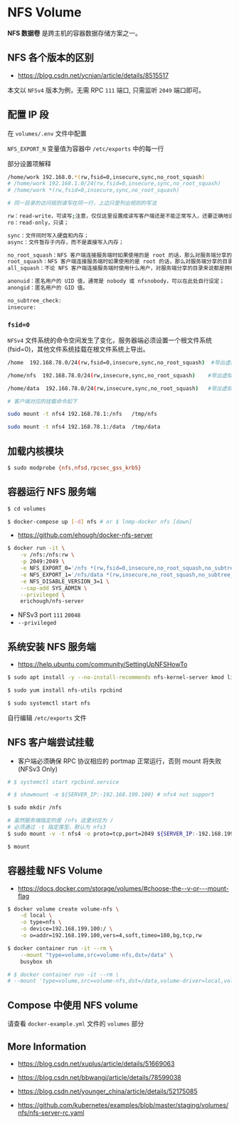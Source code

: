 # NFS Volume

**NFS 数据卷** 是跨主机的容器数据存储方案之一。

## NFS 各个版本的区别

* https://blog.csdn.net/ycnian/article/details/8515517

本文以 `NFSv4` 版本为例，无需 RPC `111` 端口, 只需监听 `2049` 端口即可。

## 配置 IP 段

在 `volumes/.env` 文件中配置

`NFS_EXPORT_N` 变量值为容器中 `/etc/exports` 中的每一行

部分设置项解释

```bash
/home/work 192.168.0.*(rw,fsid=0,insecure,sync,no_root_squash)
# /home/work 192.168.1.0/24(rw,fsid=0,insecure,sync,no_root_squash)
# /home/work *(rw,fsid=0,insecure,sync,no_root_squash)

# 同一目录的访问规则请写在同一行，上边只是列出规则的写法

rw：read-write，可读写;注意，仅仅这里设置成读写客户端还是不能正常写入，还要正确地设置共享目录的权限，参考问题7
ro：read-only，只读；

sync：文件同时写入硬盘和内存；
async：文件暂存于内存，而不是直接写入内存；

no_root_squash：NFS 客户端连接服务端时如果使用的是 root 的话，那么对服务端分享的目录来说，也拥有 root 权限。显然开启这项是不安全的。
root_squash：NFS 客户端连接服务端时如果使用的是 root 的话，那么对服务端分享的目录来说，拥有匿名用户权限，通常他将使用 nobody 或 nfsnobody 身份；
all_squash：不论 NFS 客户端连接服务端时使用什么用户，对服务端分享的目录来说都是拥有匿名用户权限；

anonuid：匿名用户的 UID 值，通常是 nobody 或 nfsnobody，可以在此处自行设定；
anongid：匿名用户的 GID 值。

no_subtree_check:
insecure:
```

### `fsid=0`

`NFSv4` 文件系统的命令空间发生了变化，服务器端必须设置一个根文件系统(fsid=0)，其他文件系统挂载在根文件系统上导出。

```bash
/home  192.168.78.0/24(rw,fsid=0,insecure,sync,no_root_squash)  #导出虚拟根目录

/home/nfs  192.168.78.0/24(rw,insecure,sync,no_root_squash)    #导出虚拟根下的子目录1

/home/data  192.168.78.0/24(rw,insecure,sync,no_root_squash)   #导出虚拟根下的子目录2

# 客户端对应的挂载命令如下

sudo mount -t nfs4 192.168.78.1:/nfs   /tmp/nfs

sudo mount -t nfs4 192.168.78.1:/data  /tmp/data
```

## 加载内核模块

```bash
$ sudo modprobe {nfs,nfsd,rpcsec_gss_krb5}
```

## 容器运行 NFS 服务端

```bash
$ cd volumes

$ docker-compose up [-d] nfs # or $ lnmp-docker nfs [down]
```

* https://github.com/ehough/docker-nfs-server

```bash
$ docker run -it \
    -v /nfs:/nfs:rw \
    -p 2049:2049 \
    -e NFS_EXPORT_0='/nfs *(rw,fsid=0,insecure,no_root_squash,no_subtree_check)'  \
    -e NFS_EXPORT_1='/nfs/data *(rw,insecure,no_root_squash,no_subtree_check)'  \
    -e NFS_DISABLE_VERSION_3=1 \
    --cap-add SYS_ADMIN \
    --privileged \
    erichough/nfs-server
```

* NFSv3 port `111` `20048`
* `--privileged`

## 系统安装 NFS 服务端

* https://help.ubuntu.com/community/SettingUpNFSHowTo

```bash
$ sudo apt install -y --no-install-recommends nfs-kernel-server kmod libcap2-bin
```

```bash
$ sudo yum install nfs-utils rpcbind

$ sudo systemctl start nfs
```

自行编辑 `/etc/exports` 文件

## NFS 客户端尝试挂载

* 客户端必须确保 RPC 协议相应的 portmap 正常运行，否则 mount 将失败 (NFSv3 Only)

```bash
# $ systemctl start rpcbind.service

# $ showmount -e ${SERVER_IP:-192.168.199.100} # nfs4 not support

$ sudo mkdir /nfs

# 虽然服务端指定的是 /nfs 这里对应为 /
# 必须通过 -t 指定类型，默认为 nfs3
$ sudo mount -v -t nfs4 -o proto=tcp,port=2049 ${SERVER_IP:-192.168.199.100}:/ /nfs

$ mount
```

## 容器挂载 NFS Volume

* https://docs.docker.com/storage/volumes/#choose-the--v-or---mount-flag

```bash
$ docker volume create volume-nfs \
    -d local \
    -o type=nfs \
    -o device=192.168.199.100:/ \
    -o o=addr=192.168.199.100,vers=4,soft,timeo=180,bg,tcp,rw

$ docker container run -it --rm \
    --mount "type=volume,src=volume-nfs,dst=/data" \
    busybox sh

# $ docker container run -it --rm \
# --mount 'type=volume,src=volume-nfs,dst=/data,volume-driver=local,volume-opt=type=nfs,volume-opt=device=192.168.199.100:/,"volume-opt=o=addr=192.168.199.100,vers=4,soft,timeo=180,bg,tcp,rw"' busybox sh
```

## Compose 中使用 NFS volume

请查看 `docker-example.yml` 文件的 `volumes` 部分

## More Information

* https://blog.csdn.net/xuplus/article/details/51669063

* https://blog.csdn.net/bbwangj/article/details/78599038

* https://blog.csdn.net/younger_china/article/details/52175085

* https://github.com/kubernetes/examples/blob/master/staging/volumes/nfs/nfs-server-rc.yaml
